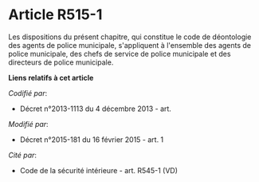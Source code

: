 # Article R515-1

Les dispositions du présent chapitre, qui constitue le code de déontologie des agents de police municipale, s'appliquent à
l'ensemble des agents de police municipale, des chefs de service de police municipale et des directeurs de police municipale.

**Liens relatifs à cet article**

_Codifié par_:

  - Décret n°2013-1113 du 4 décembre 2013 - art.

_Modifié par_:

  - Décret n°2015-181 du 16 février 2015 - art. 1

_Cité par_:

  - Code de la sécurité intérieure - art. R545-1 (VD)
